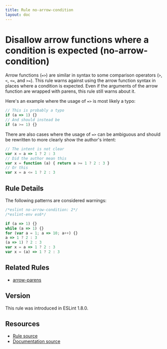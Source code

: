 ```yaml
---
title: Rule no-arrow-condition
layout: doc
---
```

<!-- Note: No pull requests accepted for this file. See README.md in the root directory for details. -->
# Disallow arrow functions where a condition is expected (no-arrow-condition)

Arrow functions (`=>`) are similar in syntax to some comparison operators (`>`, `<`, `<=`, and `>=`). This rule warns against using the arrow function syntax in places where a condition is expected. Even if the arguments of the arrow function are wrapped with parens, this rule still warns about it.

Here's an example where the usage of `=>` is most likely a typo:

```js
// This is probably a typo
if (a => 1) {}
// And should instead be
if (a >= 1) {}
```

There are also cases where the usage of `=>` can be ambiguous and should be rewritten to more clearly show the author's intent:

```js
// The intent is not clear
var x = a => 1 ? 2 : 3
// Did the author mean this
var x = function (a) { return a >= 1 ? 2 : 3 }
// Or this
var x = a <= 1 ? 2 : 3
```

## Rule Details

The following patterns are considered warnings:

```js
/*eslint no-arrow-condition: 2*/
/*eslint-env es6*/

if (a => 1) {}
while (a => 1) {}
for (var a = 1; a => 10; a++) {}
a => 1 ? 2 : 3
(a => 1) ? 2 : 3
var x = a => 1 ? 2 : 3
var x = (a) => 1 ? 2 : 3
```

## Related Rules

* [arrow-parens](arrow-parens)

## Version

This rule was introduced in ESLint 1.8.0.

## Resources

* [Rule source](https://github.com/eslint/eslint/tree/master/lib/rules/no-arrow-condition.js)
* [Documentation source](https://github.com/eslint/eslint/tree/master/docs/rules/no-arrow-condition.md)
